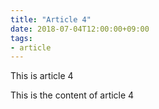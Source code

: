 ```yaml
---
title: "Article 4"
date: 2018-07-04T12:00:00+09:00
tags:
- article
---
```


This is article 4

<!--more-->

This is the content of article 4